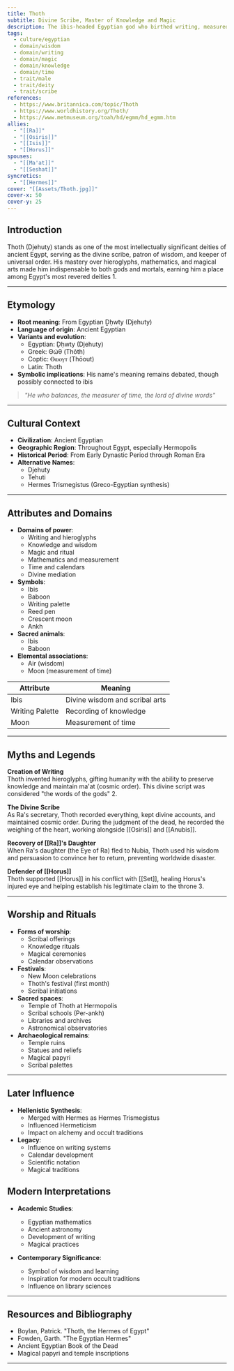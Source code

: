 ```yaml
---
title: Thoth
subtitle: Divine Scribe, Master of Knowledge and Magic
description: The ibis-headed Egyptian god who birthed writing, measured time, and preserved the cosmic order through his sacred wisdom
tags:
  - culture/egyptian
  - domain/wisdom
  - domain/writing
  - domain/magic
  - domain/knowledge
  - domain/time
  - trait/male
  - trait/deity
  - trait/scribe
references:
  - https://www.britannica.com/topic/Thoth
  - https://www.worldhistory.org/Thoth/
  - https://www.metmuseum.org/toah/hd/egmm/hd_egmm.htm
allies:
  - "[[Ra]]"
  - "[[Osiris]]"
  - "[[Isis]]"
  - "[[Horus]]"
spouses:
  - "[[Ma'at]]"
  - "[[Seshat]]"
syncretics:
  - "[[Hermes]]"
cover: "[[Assets/Thoth.jpg]]"
cover-x: 50
cover-y: 25
---
```

##  Introduction
Thoth (Djehuty) stands as one of the most intellectually significant deities of ancient Egypt, serving as the divine scribe, patron of wisdom, and keeper of universal order. His mastery over hieroglyphs, mathematics, and magical arts made him indispensable to both gods and mortals, earning him a place among Egypt's most revered deities <mcreference link="https://www.britannica.com/topic/Thoth" index="1">1</mcreference>.

---

## Etymology

- **Root meaning**: From Egyptian Ḏḥwty (Djehuty)
- **Language of origin**: Ancient Egyptian
- **Variants and evolution**: 
  - Egyptian: Ḏḥwty (Djehuty)
  - Greek: Θώθ (Thōth)
  - Coptic: Ⲑⲱⲟⲩⲧ (Thōout)
  - Latin: Thoth
- **Symbolic implications**: His name's meaning remains debated, though possibly connected to ibis

> _"He who balances, the measurer of time, the lord of divine words"_

---

##  Cultural Context

- **Civilization**: Ancient Egyptian
- **Geographic Region**: Throughout Egypt, especially Hermopolis
- **Historical Period**: From Early Dynastic Period through Roman Era
- **Alternative Names**:
  - Djehuty
  - Tehuti
  - Hermes Trismegistus (Greco-Egyptian synthesis)

---

## Attributes and Domains

- **Domains of power**: 
  - Writing and hieroglyphs
  - Knowledge and wisdom
  - Magic and ritual
  - Mathematics and measurement
  - Time and calendars
  - Divine mediation
- **Symbols**: 
  - Ibis
  - Baboon
  - Writing palette
  - Reed pen
  - Crescent moon
  - Ankh
- **Sacred animals**: 
  - Ibis
  - Baboon
- **Elemental associations**: 
  - Air (wisdom)
  - Moon (measurement of time)

| Attribute | Meaning |
|-----------|----------|
| Ibis | Divine wisdom and scribal arts |
| Writing Palette | Recording of knowledge |
| Moon | Measurement of time |

---

## Myths and Legends

**Creation of Writing**  
Thoth invented hieroglyphs, gifting humanity with the ability to preserve knowledge and maintain ma'at (cosmic order). This divine script was considered "the words of the gods" <mcreference link="https://www.worldhistory.org/Thoth/" index="2">2</mcreference>.

**The Divine Scribe**  
As Ra's secretary, Thoth recorded everything, kept divine accounts, and maintained cosmic order. During the judgment of the dead, he recorded the weighing of the heart, working alongside [[Osiris]] and [[Anubis]].

**Recovery of [[Ra]]'s Daughter**  
When Ra's daughter (the Eye of Ra) fled to Nubia, Thoth used his wisdom and persuasion to convince her to return, preventing worldwide disaster.

**Defender of [[Horus]]**  
Thoth supported [[Horus]] in his conflict with [[Set]], healing Horus's injured eye and helping establish his legitimate claim to the throne <mcreference link="https://www.metmuseum.org/toah/hd/egmm/hd_egmm.htm" index="3">3</mcreference>.

---

## Worship and Rituals

- **Forms of worship**: 
  - Scribal offerings
  - Knowledge rituals
  - Magical ceremonies
  - Calendar observations
- **Festivals**: 
  - New Moon celebrations
  - Thoth's festival (first month)
  - Scribal initiations
- **Sacred spaces**: 
  - Temple of Thoth at Hermopolis
  - Scribal schools (Per-ankh)
  - Libraries and archives
  - Astronomical observatories
- **Archaeological remains**: 
  - Temple ruins
  - Statues and reliefs
  - Magical papyri
  - Scribal palettes

---

## Later Influence

- **Hellenistic Synthesis**: 
  - Merged with Hermes as Hermes Trismegistus
  - Influenced Hermeticism
  - Impact on alchemy and occult traditions
- **Legacy**: 
  - Influence on writing systems
  - Calendar development
  - Scientific notation
  - Magical traditions

## Modern Interpretations

- **Academic Studies**: 
  - Egyptian mathematics
  - Ancient astronomy
  - Development of writing
  - Magical practices

- **Contemporary Significance**: 
  - Symbol of wisdom and learning
  - Inspiration for modern occult traditions
  - Influence on library sciences

---

## Resources and Bibliography

- Boylan, Patrick. "Thoth, the Hermes of Egypt"
- Fowden, Garth. "The Egyptian Hermes"
- Ancient Egyptian Book of the Dead
- Magical papyri and temple inscriptions

---